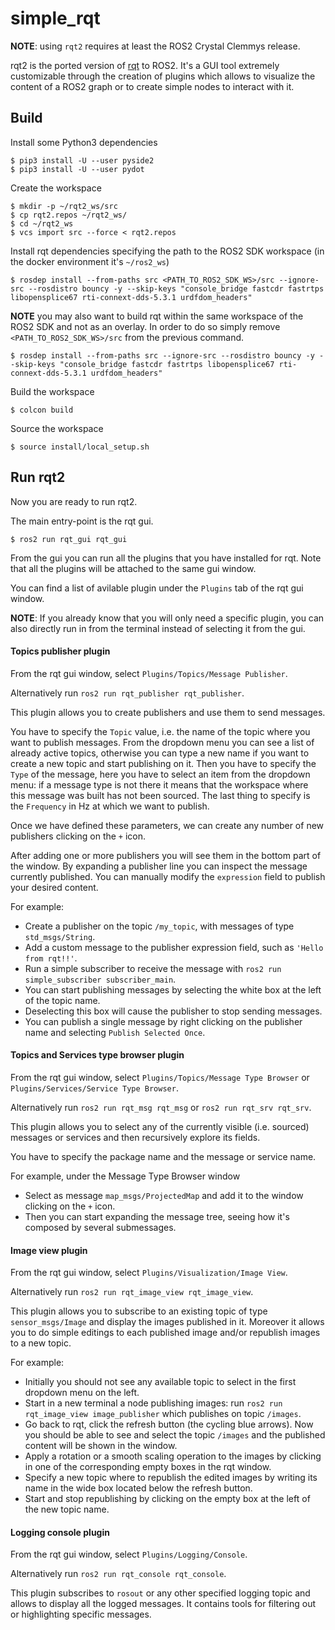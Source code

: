 # simple_rqt


**NOTE**: using `rqt2` requires at least the ROS2 Crystal Clemmys release.

rqt2 is the ported version of [rqt](http://wiki.ros.org/rqt) to ROS2.
It's a GUI tool extremely customizable through the creation of plugins which allows to visualize the content of a ROS2 graph or to create simple nodes to interact with it.


## Build

Install some Python3 dependencies

    $ pip3 install -U --user pyside2
    $ pip3 install -U --user pydot

Create the workspace

    $ mkdir -p ~/rqt2_ws/src
    $ cp rqt2.repos ~/rqt2_ws/
    $ cd ~/rqt2_ws
    $ vcs import src --force < rqt2.repos


Install rqt dependencies specifying the path to the ROS2 SDK workspace (in the docker environment it's `~/ros2_ws`)

    $ rosdep install --from-paths src <PATH_TO_ROS2_SDK_WS>/src --ignore-src --rosdistro bouncy -y --skip-keys "console_bridge fastcdr fastrtps libopensplice67 rti-connext-dds-5.3.1 urdfdom_headers"

**NOTE** you may also want to build rqt within the same workspace of the ROS2 SDK and not as an overlay. In order to do so simply remove `<PATH_TO_ROS2_SDK_WS>/src` from the previous command.

    $ rosdep install --from-paths src --ignore-src --rosdistro bouncy -y --skip-keys "console_bridge fastcdr fastrtps libopensplice67 rti-connext-dds-5.3.1 urdfdom_headers"


Build the workspace

    $ colcon build

Source the workspace

    $ source install/local_setup.sh


## Run rqt2

Now you are ready to run rqt2.

The main entry-point is the rqt gui.

    $ ros2 run rqt_gui rqt_gui

From the gui you can run all the plugins that you have installed for rqt.
Note that all the plugins will be attached to the same gui window.

You can find a list of avilable plugin under the `Plugins` tab of the rqt gui window.

**NOTE**: If you already know that you will only need a specific plugin, you can also directly run in from the terminal instead of selecting it from the gui.

#### Topics publisher plugin

From the rqt gui window, select `Plugins/Topics/Message Publisher`.

Alternatively run `ros2 run rqt_publisher rqt_publisher`.

This plugin allows you to create publishers and use them to send messages.

You have to specify the `Topic` value, i.e. the name of the topic where you want to publish messages.
From the dropdown menu you can see a list of already active topics, otherwise you can type a new name if you want to create a new topic and start publishing on it.
Then you have to specify the `Type` of the message, here you have to select an item from the dropdown menu: if a message type is not there it means that the workspace where this message was built has not been sourced.
The last thing to specify is the `Frequency` in Hz at which we want to publish.

Once we have defined these parameters, we can create any number of new publishers clicking on the `+` icon.

After adding one or more publishers you will see them in the bottom part of the window.
By expanding a publisher line you can inspect the message currently published.
You can manually modify the `expression` field to publish your desired content.

For example:

 - Create a publisher on the topic `/my_topic`, with messages of type `std_msgs/String`.
 - Add a custom message to the publisher expression field, such as `'Hello from rqt!!'`.
 - Run a simple subscriber to receive the message with `ros2 run simple_subscriber subscriber_main`.
 - You can start publishing messages by selecting the white box at the left of the topic name.
 - Deselecting this box will cause the publisher to stop sending messages.
 - You can publish a single message by right clicking on the publisher name and selecting `Publish Selected Once`.


#### Topics and Services type browser plugin

From the rqt gui window, select `Plugins/Topics/Message Type Browser` or `Plugins/Services/Service Type Browser`.

Alternatively run `ros2 run rqt_msg rqt_msg` or `ros2 run rqt_srv rqt_srv`.

This plugin allows you to select any of the currently visible (i.e. sourced) messages or services and then recursively explore its fields.

You have to specify the package name and the message or service name.

For example, under the Message Type Browser window

 - Select as message `map_msgs/ProjectedMap` and add it to the window clicking on the `+` icon.
 - Then you can start expanding the message tree, seeing how it's composed by several submessages.


#### Image view plugin

From the rqt gui window, select `Plugins/Visualization/Image View`.

Alternatively run `ros2 run rqt_image_view rqt_image_view`.

This plugin allows you to subscribe to an existing topic of type `sensor_msgs/Image` and display the images published in it.
Moreover it allows you to do simple editings to each published image and/or republish images to a new topic.

For example:

 - Initially you should not see any available topic to select in the first dropdown menu on the left.
 - Start in a new terminal a node publishing images: run `ros2 run rqt_image_view image_publisher` which publishes on topic `/images`.
 - Go back to rqt, click the refresh button (the cycling blue arrows). Now you should be able to see and select the topic `/images` and the published content will be shown in the window.
 - Apply a rotation or a smooth scaling operation to the images by clicking in one of the corresponding empty boxes in the rqt window.
 - Specify a new topic where to republish the edited images by writing its name in the wide box located below the refresh button.
 - Start and stop republishing by clicking on the empty box at the left of the new topic name.

#### Logging console plugin

From the rqt gui window, select `Plugins/Logging/Console`.

Alternatively run `ros2 run rqt_console rqt_console`.

This plugin subscribes to `rosout` or any other specified logging topic and allows to display all the logged messages.
It contains tools for filtering out or highlighting specific messages.